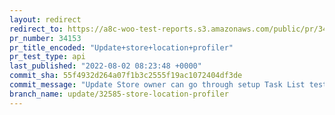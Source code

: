 ```yaml
---
layout: redirect
redirect_to: https://a8c-woo-test-reports.s3.amazonaws.com/public/pr/34153/api/index.html
pr_number: 34153
pr_title_encoded: "Update+store+location+profiler"
pr_test_type: api
last_published: "2022-08-02 08:23:48 +0000"
commit_sha: 55f4932d264a07f1b3c2555f19ac1072404df3de
commit_message: "Update Store owner can go through setup Task List test"
branch_name: update/32585-store-location-profiler
---
```

